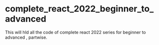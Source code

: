 # complete_react_2022_beginner_to_advanced
This will hld all the code of complete react 2022 series for beginner to advanced , partwise.
